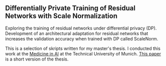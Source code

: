 ## Differentially Private Training of Residual Networks with Scale Normalization

Exploring the training of residual networks under differential privacy (DP). Development of an architectural adaptation for residual networks that increases the validation accuracy when trained with DP called ScaleNorm.

This is a selection of skripts written for my master's thesis. I conducted this work at the [Medicine in AI](https://aim-lab.io/) at the Technical University of Munich. [This paper](https://arxiv.org/pdf/2203.00324.pdf) is a short version of the thesis.

